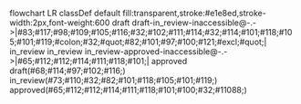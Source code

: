 flowchart LR
    classDef default fill:transparent,stroke:#e1e8ed,stroke-width:2px,font-weight:600
    draft draft-in_review-inaccessible@-.->|#83;#117;#98;#109;#105;#116;#32;#102;#111;#114;#32;#114;#101;#118;#105;#101;#119;#colon;#32;#quot;#82;#101;#97;#100;#121;#excl;#quot;| in_review
    in_review in_review-approved-inaccessible@-.->|#65;#112;#112;#114;#111;#118;#101;| approved
    draft(#68;#114;#97;#102;#116;)
    in_review(#73;#110;#32;#82;#101;#118;#105;#101;#119;)
    approved(#65;#112;#112;#114;#111;#118;#101;#100;#32;#11088;)